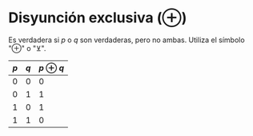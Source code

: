 # Disyunción exclusiva (⊕)
Es verdadera si $p$ o $q$ son verdaderas, pero no ambas. Utiliza el símbolo "$\oplus$" o "⊻".

| $p$ | $q$ | $p \oplus q$ |
| --- | --- | ------------ |
| 0   | 0   | 0            |
| 0   | 1   | 1            |
| 1   | 0   | 1            |
| 1   | 1   | 0            |
